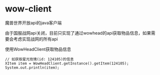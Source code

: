 # wow-client
魔兽世界开放api的java客户端

由于国服战网api关闭，目前只实现了通过wowhead的api获取物品信息，如果需要会考虑实现战网的所有api

使用WowHeadClient获取物品信息
```
// 如获取星光玫瑰(id: 124105)的信息
XItem item = WowHeadClient.getInstance().getItem(124105);
System.out.println(item);
```
